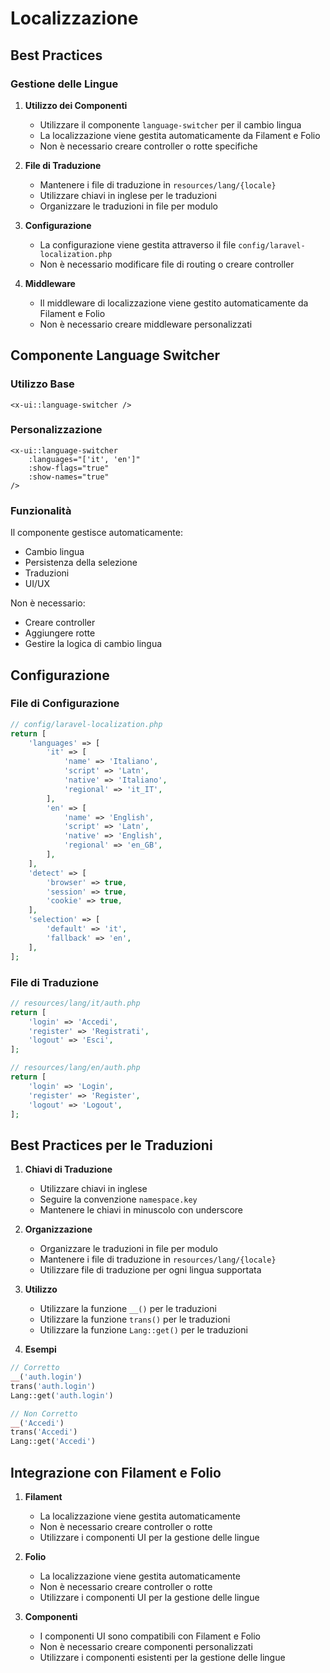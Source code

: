 # Localizzazione

## Best Practices

### Gestione delle Lingue

1. **Utilizzo dei Componenti**
   - Utilizzare il componente `language-switcher` per il cambio lingua
   - La localizzazione viene gestita automaticamente da Filament e Folio
   - Non è necessario creare controller o rotte specifiche

2. **File di Traduzione**
   - Mantenere i file di traduzione in `resources/lang/{locale}`
   - Utilizzare chiavi in inglese per le traduzioni
   - Organizzare le traduzioni in file per modulo

3. **Configurazione**
   - La configurazione viene gestita attraverso il file `config/laravel-localization.php`
   - Non è necessario modificare file di routing o creare controller

4. **Middleware**
   - Il middleware di localizzazione viene gestito automaticamente da Filament e Folio
   - Non è necessario creare middleware personalizzati

## Componente Language Switcher

### Utilizzo Base

```blade
<x-ui::language-switcher />
```

### Personalizzazione

```blade
<x-ui::language-switcher
    :languages="['it', 'en']"
    :show-flags="true"
    :show-names="true"
/>
```

### Funzionalità

Il componente gestisce automaticamente:
- Cambio lingua
- Persistenza della selezione
- Traduzioni
- UI/UX

Non è necessario:
- Creare controller
- Aggiungere rotte
- Gestire la logica di cambio lingua

## Configurazione

### File di Configurazione

```php
// config/laravel-localization.php
return [
    'languages' => [
        'it' => [
            'name' => 'Italiano',
            'script' => 'Latn',
            'native' => 'Italiano',
            'regional' => 'it_IT',
        ],
        'en' => [
            'name' => 'English',
            'script' => 'Latn',
            'native' => 'English',
            'regional' => 'en_GB',
        ],
    ],
    'detect' => [
        'browser' => true,
        'session' => true,
        'cookie' => true,
    ],
    'selection' => [
        'default' => 'it',
        'fallback' => 'en',
    ],
];
```

### File di Traduzione

```php
// resources/lang/it/auth.php
return [
    'login' => 'Accedi',
    'register' => 'Registrati',
    'logout' => 'Esci',
];

// resources/lang/en/auth.php
return [
    'login' => 'Login',
    'register' => 'Register',
    'logout' => 'Logout',
];
```

## Best Practices per le Traduzioni

1. **Chiavi di Traduzione**
   - Utilizzare chiavi in inglese
   - Seguire la convenzione `namespace.key`
   - Mantenere le chiavi in minuscolo con underscore

2. **Organizzazione**
   - Organizzare le traduzioni in file per modulo
   - Mantenere i file di traduzione in `resources/lang/{locale}`
   - Utilizzare file di traduzione per ogni lingua supportata

3. **Utilizzo**
   - Utilizzare la funzione `__()` per le traduzioni
   - Utilizzare la funzione `trans()` per le traduzioni
   - Utilizzare la funzione `Lang::get()` per le traduzioni

4. **Esempi**

```php
// Corretto
__('auth.login')
trans('auth.login')
Lang::get('auth.login')

// Non Corretto
__('Accedi')
trans('Accedi')
Lang::get('Accedi')
```

## Integrazione con Filament e Folio

1. **Filament**
   - La localizzazione viene gestita automaticamente
   - Non è necessario creare controller o rotte
   - Utilizzare i componenti UI per la gestione delle lingue

2. **Folio**
   - La localizzazione viene gestita automaticamente
   - Non è necessario creare controller o rotte
   - Utilizzare i componenti UI per la gestione delle lingue

3. **Componenti**
   - I componenti UI sono compatibili con Filament e Folio
   - Non è necessario creare componenti personalizzati
   - Utilizzare i componenti esistenti per la gestione delle lingue 

